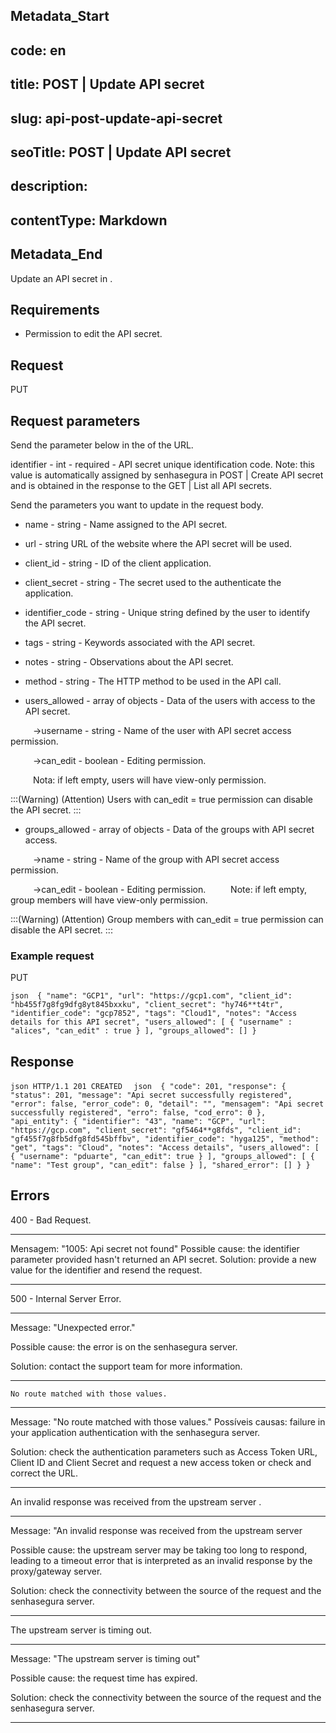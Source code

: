 ## Metadata_Start 
## code: en
## title: POST | Update API secret 
## slug: api-post-update-api-secret 
## seoTitle: POST | Update API secret 
## description:  
## contentType: Markdown 
## Metadata_End
Update an API secret in .

## Requirements

* Permission to edit the API secret.

## Request

  PUT 


## Request parameters
Send the parameter below in the  of the URL.

identifier - int - required - API secret unique identification code.
Note: this value is automatically assigned by senhasegura in POST | Create API secret and is obtained in the response to the GET | List all API secrets.


Send the parameters you want to update in the request body.


* name - string -  Name assigned to the API secret.



* url - string  URL of the website where the API secret will be used.



* client_id - string - ID of the client application.



* client_secret - string  - The secret used to the authenticate the application.



* identifier_code - string - Unique string defined by the user to identify the API secret.



* tags - string - Keywords associated with the API secret.


 
* notes - string - Observations about the API secret.

 
* method - string - The HTTP method to be used in the API call. 



* users_allowed - array of objects - Data of the users with access to the API secret.



&nbsp;&emsp;&emsp;&nbsp;→username - string - Name of the user with API secret access permission.


&nbsp;&emsp;&emsp;&nbsp;→can_edit - boolean - Editing permission. 

&nbsp;&emsp;&emsp;&nbsp;Nota: if left empty, users will have view-only permission.

    
:::(Warning) (Attention)
Users with can_edit = true permission can disable the API secret.
:::


* groups_allowed - array of objects - Data of the groups with API secret access.

&nbsp;&emsp;&emsp;&nbsp;→name - string - Name of the group with API secret access permission.


&nbsp;&emsp;&emsp;&nbsp;→can_edit - boolean - Editing permission.
&nbsp;&emsp;&emsp;&nbsp;Note: if left empty, group members will have view-only permission.
    
 
:::(Warning) (Attention)
Group members with can_edit = true permission can disable the API secret.
:::

 ### Example request
 
  PUT 

`json 
{
    "name": "GCP1",
    "url": "https://gcp1.com",
    "client_id": "hb455f7g8fg9dfg8yt845bxxku",
    "client_secret": "hy746**t4tr",
    "identifier_code": "gcp7852",
    "tags": "Cloud1",
    "notes": "Access details for this API secret",
     "users_allowed": [
        {
            "username" : "alices",
            "can_edit" : true
        }
    ],
    "groups_allowed": []
}
`
  
  
  
  ## Response

 `json
HTTP/1.1 201 CREATED 
`
`json 
  {
    "code": 201,
    "response": {
        "status": 201,
        "message": "Api secret successfully registered",
        "error": false,
        "error_code": 0,
        "detail": "",
        "mensagem": "Api secret successfully registered",
        "erro": false,
        "cod_erro": 0
    },
    "api_entity": {
        "identifier": "43",
        "name": "GCP",
        "url": "https://gcp.com",
        "client_secret": "gf5464**g8fds",
        "client_id": "gf455f7g8fb5dfg8fd545bffbv",
        "identifier_code": "hyga125",
        "method": "get",
        "tags": "Cloud",
        "notes": "Access details",
        "users_allowed": [
            {
                "username": "pduarte",
                "can_edit": true
            }
        ],
        "groups_allowed": [
            {
                "name": "Test group",
                "can_edit": false
            }
        ],
        "shared_error": []
    }
}
 `
 
 ## Errors
 
 
400 - Bad Request.

***
    
Mensagem: "1005: Api secret not found"
Possible cause: the identifier parameter provided hasn't returned an API secret.
Solution: provide a new value for the identifier and resend the request.

* * *




500 - Internal Server Error.

***
    
Message: "Unexpected error."

Possible cause: the error is on the senhasegura server.
        
Solution: contact the support team for more information.
    
 ***
 
 
 
    No route matched with those values.

 ***
    
Message: "No route matched with those values."
Possíveis causas: failure in your application authentication with the senhasegura server.
        
Solution: check the authentication parameters such as Access Token URL, Client ID and  Client Secret and request a new access token or check and correct the URL. 
* * *

     

An invalid response was received from the upstream server
.

*** 
   
Message: "An invalid response was received from the upstream server
    
Possible cause: the upstream server may be taking too long to respond, leading to a timeout error that is interpreted as an invalid response by the proxy/gateway server.
        
Solution: check the connectivity between the source of the request and the senhasegura server.
***

     
   


The upstream server is timing out.

*** 
    
Message: "The upstream server is timing out"
    
Possible cause: the request time has expired.
        
Solution: check the connectivity between the source of the request and the senhasegura server.
* * *

